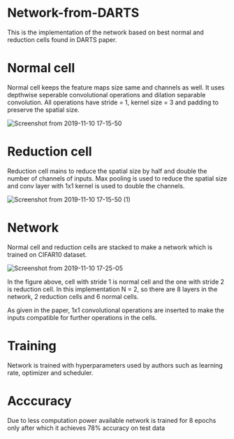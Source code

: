 # Network-from-DARTS
This is the implementation of the network based on best normal and reduction cells found in DARTS paper.  

# Normal cell 
Normal cell keeps the feature maps size same and channels as well. It uses depthwise seperable convolutional operations and dilation separable convolution. All operations have stride = 1, kernel size = 3 and padding to preserve the spatial size. 

![Screenshot from 2019-11-10 17-15-50](https://user-images.githubusercontent.com/14364405/68547138-2f55da00-03de-11ea-9e19-a00ffb3b751e.png)


# Reduction cell
Reduction cell mains to reduce the spatial size by half and double the number of channels of inputs. Max pooling is used to reduce the spatial size and conv layer with 1x1 kernel is used to double the channels. 


![Screenshot from 2019-11-10 17-15-50 (1)](https://user-images.githubusercontent.com/14364405/68547149-6d52fe00-03de-11ea-8ea4-e4bc46983240.png)


# Network
Normal cell and reduction cells are stacked to make a network which is trained on CIFAR10 dataset. 

![Screenshot from 2019-11-10 17-25-05](https://user-images.githubusercontent.com/14364405/68547214-30d3d200-03df-11ea-89b6-fa5190afffd2.png)

In the figure above, cell with stride 1 is normal cell and the one with stride 2 is reduction cell. In this implementation N = 2, so there are 8 layers in the network, 2 reduction cells and 6 normal cells.

As given in the paper, 1x1 convolutional operations are inserted to make the inputs compatible for further operations in the cells. 

# Training 
Network is trained with hyperparameters used by authors such as learning rate, optimizer and scheduler.

# Acccuracy
 Due to less computation power available network is trained for 8 epochs only after which it achieves 78% accuracy on test data
